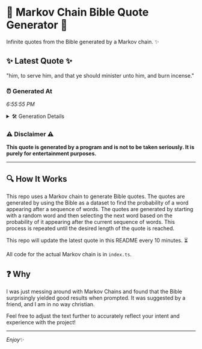 # 📖 Markov Chain Bible Quote Generator 📖

Infinite quotes from the Bible generated by a Markov chain. ✨

## ✨ Latest Quote ✨
"him, to serve him, and that ye should minister unto him, and burn incense."

### ⏰ Generated At
*6:55:55 PM*

<details>
    <summary>🛠️ Generation Details</summary>
    <p>
        <strong>🌱 Seed:</strong> him,<br>
        <strong>🔄 Iterations:</strong> 13<br>
        <strong>📜 Context History:</strong><br>[ him, ]: to<br>[ him,, to ]: serve<br>[ him,, to, serve ]: him,<br>[ him,, to, serve, him, ]: and<br>[ him,, to, serve, him,, and ]: that<br>[ him,, to, serve, him,, and, that ]: ye<br>[ to, serve, him,, and, that, ye ]: should<br>[ serve, him,, and, that, ye, should ]: minister<br>[ him,, and, that, ye, should, minister ]: unto<br>[ and, that, ye, should, minister, unto ]: him,<br>[ that, ye, should, minister, unto, him, ]: and<br>[ ye, should, minister, unto, him,, and ]: burn<br>[ should, minister, unto, him,, and, burn ]: incense.<br>
    </p>
</details>

### ⚠️ Disclaimer ⚠️
**This quote is generated by a program and is not to be taken seriously. It is purely for entertainment purposes.**

---

## 🔍 How It Works

This repo uses a Markov chain to generate Bible quotes. The quotes are generated by using the Bible as a dataset to find the probability of a word appearing after a sequence of words. The quotes are generated by starting with a random word and then selecting the next word based on the probability of it appearing after the current sequence of words. This process is repeated until the desired length of the quote is reached.

This repo will update the latest quote in this README every 10 minutes. ⏳

All code for the actual Markov chain is in `index.ts`.

## ❓ Why

I was just messing around with Markov Chains and found that the Bible surprisingly yielded good results when prompted. 
It was suggested by a friend, and I am in no way christian.

Feel free to adjust the text further to accurately reflect your intent and experience with the project!

---

*Enjoy*✨
